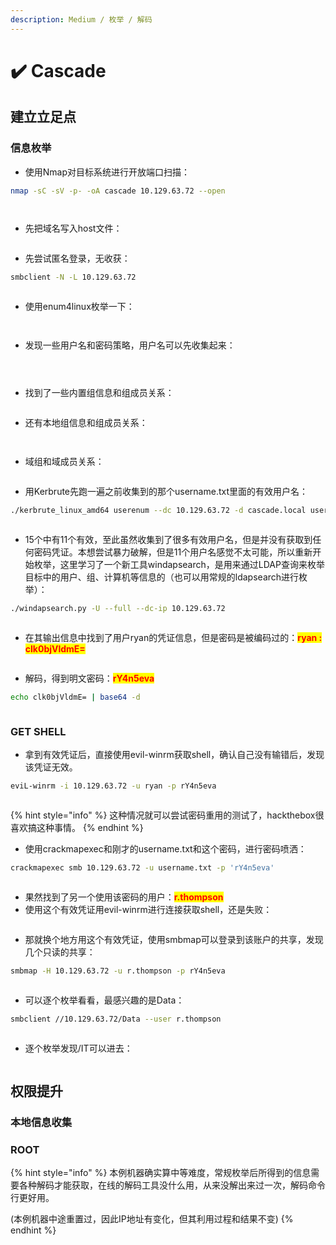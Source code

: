 ```yaml
---
description: Medium / 枚举 / 解码
---
```


# ✔️ Cascade

## 建立立足点

### 信息枚举

* 使用Nmap对目标系统进行开放端口扫描：

```bash
nmap -sC -sV -p- -oA cascade 10.129.63.72 --open
```

<figure><img src="../../.gitbook/assets/1 (7).png" alt=""><figcaption></figcaption></figure>

<figure><img src="../../.gitbook/assets/2 (7).png" alt=""><figcaption></figcaption></figure>

* 先把域名写入host文件：

<figure><img src="../../.gitbook/assets/4 (9).png" alt=""><figcaption></figcaption></figure>

* 先尝试匿名登录，无收获：

```bash
smbclient -N -L 10.129.63.72
```

<figure><img src="../../.gitbook/assets/3 (8).png" alt=""><figcaption></figcaption></figure>

* 使用enum4linux枚举一下：

<figure><img src="../../.gitbook/assets/5 (9).png" alt=""><figcaption></figcaption></figure>

<figure><img src="../../.gitbook/assets/6 (9).png" alt=""><figcaption></figcaption></figure>

* 发现一些用户名和密码策略，用户名可以先收集起来：

<figure><img src="../../.gitbook/assets/7 (11).png" alt=""><figcaption></figcaption></figure>

<figure><img src="../../.gitbook/assets/13 (8).png" alt=""><figcaption></figcaption></figure>

<figure><img src="../../.gitbook/assets/8 (11).png" alt=""><figcaption></figcaption></figure>

* 找到了一些内置组信息和组成员关系：

<figure><img src="../../.gitbook/assets/9 (1).png" alt=""><figcaption></figcaption></figure>

* 还有本地组信息和组成员关系：

<figure><img src="../../.gitbook/assets/10 (1).png" alt=""><figcaption></figcaption></figure>

<figure><img src="../../.gitbook/assets/11.png" alt=""><figcaption></figcaption></figure>

* 域组和域成员关系：

<figure><img src="../../.gitbook/assets/12 (8).png" alt=""><figcaption></figcaption></figure>

* 用Kerbrute先跑一遍之前收集到的那个username.txt里面的有效用户名：

```bash
./kerbrute_linux_amd64 userenum --dc 10.129.63.72 -d cascade.local username.txt
```

<figure><img src="../../.gitbook/assets/14 (7).png" alt=""><figcaption></figcaption></figure>

* 15个中有11个有效，至此虽然收集到了很多有效用户名，但是并没有获取到任何密码凭证。本想尝试暴力破解，但是11个用户名感觉不太可能，所以重新开始枚举，这里学习了一个新工具windapsearch，是用来通过LDAP查询来枚举目标中的用户、组、计算机等信息的（也可以用常规的ldapsearch进行枚举）：

```bash
./windapsearch.py -U --full --dc-ip 10.129.63.72
```

<figure><img src="../../.gitbook/assets/15.png" alt=""><figcaption></figcaption></figure>

* 在其输出信息中找到了用户ryan的凭证信息，但是密码是被编码过的：<mark style="color:red;">**ryan : clk0bjVldmE=**</mark>

<figure><img src="../../.gitbook/assets/16.png" alt=""><figcaption></figcaption></figure>

* 解码，得到明文密码：<mark style="color:red;">**rY4n5eva**</mark>

```bash
echo clk0bjVldmE= | base64 -d
```

<figure><img src="../../.gitbook/assets/17.png" alt=""><figcaption></figcaption></figure>

### GET SHELL

* 拿到有效凭证后，直接使用evil-winrm获取shell，确认自己没有输错后，发现该凭证无效。

```bash
eviL-winrm -i 10.129.63.72 -u ryan -p rY4n5eva
```

<figure><img src="../../.gitbook/assets/18 (5).png" alt=""><figcaption></figcaption></figure>

{% hint style="info" %}
这种情况就可以尝试密码重用的测试了，hackthebox很喜欢搞这种事情。
{% endhint %}

* 使用crackmapexec和刚才的username.txt和这个密码，进行密码喷洒：

```bash
crackmapexec smb 10.129.63.72 -u username.txt -p 'rY4n5eva'
```

<figure><img src="../../.gitbook/assets/19 (7).png" alt=""><figcaption></figcaption></figure>

* 果然找到了另一个使用该密码的用户：<mark style="color:red;">**r.thompson**</mark>
* 使用这个有效凭证用evil-winrm进行连接获取shell，还是失败：

<figure><img src="../../.gitbook/assets/20 (6).png" alt=""><figcaption></figcaption></figure>

* 那就换个地方用这个有效凭证，使用smbmap可以登录到该账户的共享，发现几个只读的共享：

```bash
smbmap -H 10.129.63.72 -u r.thompson -p rY4n5eva
```

<figure><img src="../../.gitbook/assets/21 (4).png" alt=""><figcaption></figcaption></figure>

* 可以逐个枚举看看，最感兴趣的是Data：

```bash
smbclient //10.129.63.72/Data --user r.thompson
```

<figure><img src="../../.gitbook/assets/22 (4).png" alt=""><figcaption></figcaption></figure>

* 逐个枚举发现/IT可以进去：

<figure><img src="../../.gitbook/assets/23 (4).png" alt=""><figcaption></figcaption></figure>













## 权限提升

### 本地信息收集









### ROOT















{% hint style="info" %}
本例机器确实算中等难度，常规枚举后所得到的信息需要各种解码才能获取，在线的解码工具没什么用，从来没解出来过一次，解码命令行更好用。

(本例机器中途重置过，因此IP地址有变化，但其利用过程和结果不变)
{% endhint %}
